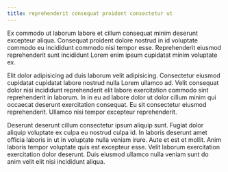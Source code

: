 ```yaml
---
title: reprehenderit consequat proident consectetur ut
---
```


Ex commodo ut laborum labore et cillum consequat minim deserunt excepteur aliqua. Consequat proident dolore nostrud in id voluptate commodo eu incididunt commodo nisi tempor esse. Reprehenderit eiusmod reprehenderit sunt incididunt Lorem enim ipsum cupidatat minim voluptate ex.

Elit dolor adipisicing ad duis laborum velit adipisicing. Consectetur eiusmod cupidatat cupidatat labore nostrud nulla Lorem ullamco ad. Velit consequat dolor nisi incididunt reprehenderit elit labore exercitation commodo sint reprehenderit in laborum. In in eu ad labore dolor ut dolor cillum minim qui occaecat deserunt exercitation consequat. Eu sit consectetur eiusmod reprehenderit. Ullamco nisi tempor excepteur reprehenderit.

Deserunt deserunt cillum consectetur ipsum aliquip sunt. Fugiat dolor aliquip voluptate ex culpa eu nostrud culpa id. In laboris deserunt amet officia laboris in ut in voluptate nulla veniam irure. Aute et est et mollit. Anim laboris tempor voluptate quis est excepteur esse. Velit laborum exercitation exercitation dolor deserunt. Duis eiusmod ullamco nulla veniam sunt do anim velit elit nisi incididunt aliqua.